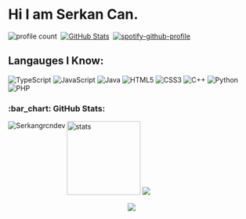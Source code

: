 # Hi I am Serkan Can.
![profile count](https://komarev.com/ghpvc/?username=Serkangrcndev&color=blue)&nbsp;
[![GitHub Stats](https://img.shields.io/github/followers/Serkangrcndev?label=follow&style=social)](https://github.com/Serkangrcndev)&nbsp;
[![spotify-github-profile](https://spotify-github-profile.kittinanx.com/api/view?uid=px2ggscghrkjw9jyq4dciovqh&cover_image=true&theme=novatorem&show_offline=true&background_color=ff0000&interchange=false&bar_color=bb00ff&bar_color_cover=false)](https://spotify-github-profile.kittinanx.com/api/view?uid=px2ggscghrkjw9jyq4dciovqh&redirect=true)

## Langauges I Know:
![TypeScript](https://img.shields.io/badge/typescript-%23007ACC.svg?style=for-the-badge&logo=typescript&logoColor=white)
![JavaScript](https://img.shields.io/badge/javascript-%23323330.svg?style=for-the-badge&logo=javascript&logoColor=%23F7DF1E)
![Java](https://img.shields.io/badge/java-%23ED8B00.svg?style=for-the-badge&logo=java&logoColor=white)
![HTML5](https://img.shields.io/badge/html5-%23E34F26.svg?style=for-the-badge&logo=html5&logoColor=white)
![CSS3](https://img.shields.io/badge/css3-%231572B6.svg?style=for-the-badge&logo=css3&logoColor=white)
![C++](https://img.shields.io/badge/c++-%2300599C.svg?style=for-the-badge&logo=c%2B%2B&logoColor=white)
![Python](https://img.shields.io/badge/Python-3776AB?style=for-the-badge&logo=python&logoColor=white)
![PHP](https://img.shields.io/badge/php-%23777BB4.svg?style=for-the-badge&logo=php&logoColor=white)

<h3 align="left">:bar_chart: GitHub Stats:</h3>

<p><img align="left" src="https://github-readme-stats.vercel.app/api/top-langs?username=Serkangrcndev&show_icons=true&theme=dark&locale=en&layout=compact" alt="Serkangrcndev" /></p>
<p align="left">
   <img src="https://github-readme-stats.vercel.app/api?username=Serkangrcndev&count_private=true&show_icons=true&theme=dark&hide_border=true" width="%100" height="150px" alt="stats" />
<img src="https://github-profile-trophy.vercel.app/?username=Serkangrcndev&theme=radical" />
</p>

<!-- retro visitor counter -->  
<p align="center" >    
  <img src="https://profile-counter.glitch.me/Serkangrcndev/count.svg" />  
</p>

